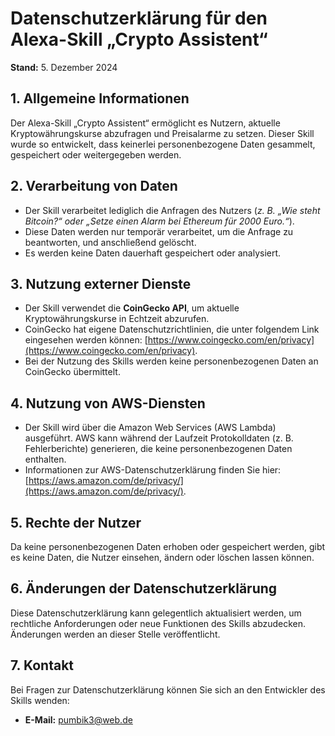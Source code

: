 # Datenschutzerklärung für den Alexa-Skill „Crypto Assistent“

**Stand:** 5. Dezember 2024

## 1. Allgemeine Informationen
Der Alexa-Skill „Crypto Assistent“ ermöglicht es Nutzern, aktuelle Kryptowährungskurse abzufragen und Preisalarme zu setzen. Dieser Skill wurde so entwickelt, dass keinerlei personenbezogene Daten gesammelt, gespeichert oder weitergegeben werden.

## 2. Verarbeitung von Daten
- Der Skill verarbeitet lediglich die Anfragen des Nutzers (*z. B. „Wie steht Bitcoin?“ oder „Setze einen Alarm bei Ethereum für 2000 Euro.“*).
- Diese Daten werden nur temporär verarbeitet, um die Anfrage zu beantworten, und anschließend gelöscht.
- Es werden keine Daten dauerhaft gespeichert oder analysiert.

## 3. Nutzung externer Dienste
- Der Skill verwendet die **CoinGecko API**, um aktuelle Kryptowährungskurse in Echtzeit abzurufen.
- CoinGecko hat eigene Datenschutzrichtlinien, die unter folgendem Link eingesehen werden können: [https://www.coingecko.com/en/privacy](https://www.coingecko.com/en/privacy).
- Bei der Nutzung des Skills werden keine personenbezogenen Daten an CoinGecko übermittelt.

## 4. Nutzung von AWS-Diensten
- Der Skill wird über die Amazon Web Services (AWS Lambda) ausgeführt. AWS kann während der Laufzeit Protokolldaten (z. B. Fehlerberichte) generieren, die keine personenbezogenen Daten enthalten.
- Informationen zur AWS-Datenschutzerklärung finden Sie hier: [https://aws.amazon.com/de/privacy/](https://aws.amazon.com/de/privacy/).

## 5. Rechte der Nutzer
Da keine personenbezogenen Daten erhoben oder gespeichert werden, gibt es keine Daten, die Nutzer einsehen, ändern oder löschen lassen können.

## 6. Änderungen der Datenschutzerklärung
Diese Datenschutzerklärung kann gelegentlich aktualisiert werden, um rechtliche Anforderungen oder neue Funktionen des Skills abzudecken. Änderungen werden an dieser Stelle veröffentlicht.

## 7. Kontakt
Bei Fragen zur Datenschutzerklärung können Sie sich an den Entwickler des Skills wenden:
- **E-Mail:** pumbik3@web.de
